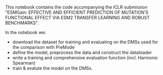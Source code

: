 This notebook contains the code accompanying the ICLR submission "ESMGain: EFFECTIVE AND EFFICIENT PREDICTION
OF MUTATION’S FUNCTIONAL EFFECT VIA ESM2 TRANSFER LEARNING AND ROBUST BENCHMARKS".

In the notebook we:
- download the dataset for training and evaluating on the DMSs used for the comparison with PreMode
- define the model, preprocess the data and construct the dataloader
- write a training and comprehensive evaluation function (incl. Harmonic Spearman)
- train & evalute the model on the DMSs.
